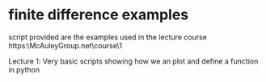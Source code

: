 # finite difference examples
 
script provided are the examples used in the lecture course
https:\\McAuleyGroup.net\course\1

Lecture 1: Very basic scripts showing how we an plot and define a function in python 

